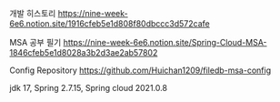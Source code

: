 개발 히스토리
https://nine-week-6e6.notion.site/1916cfeb5e1d808f80dbccc3d572cafe

MSA 공부 필기
https://nine-week-6e6.notion.site/Spring-Cloud-MSA-1846cfeb5e1d8028a3b2d3ae2ab57802

Config Repository
https://github.com/Huichan1209/filedb-msa-config

jdk 17, Spring 2.7.15, Spring cloud 2021.0.8
